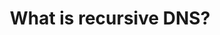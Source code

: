 ---
pcx_content_type: concept
title: What is recursive DNS?
external_link: https://www.cloudflare.com/learning/dns/what-is-recursive-dns/
weight: 2
_build:
  publishResources: false
  render: never
---